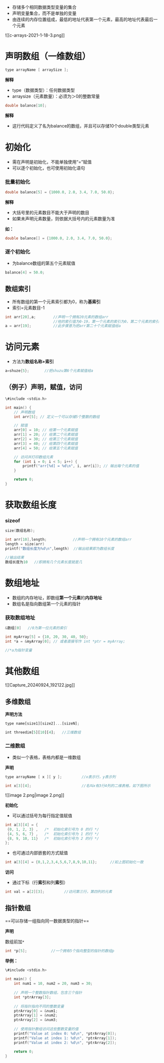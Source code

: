 - 存储多个相同数据类型变量的集合
- 声明变量集合，而不是单独的变量
- 由连续的内存位置组成，最低的地址代表第一个元素，最高的地址代表最后一个元素

![[c-arrays-2021-1-18-3.png]]

# 声明数组（**一维数组**）

```C
type arrayName [ arraySize ];
```

**解释**

- type（数据类型）：任何数据类型
- arraysize（元素数量）：必须为＞0的整数常量

```C
double balance[10];
```

**解释**

- 这行代码定义了名为balance的数组，并且可以存储10个double类型元素

# 初始化

- 需在声明是初始化，不能单独使用“=”赋值
- 可以逐个初始化，也可使用初始化语句

### 批量初始化

```C
double balance[5] = {1000.0, 2.0, 3.4, 7.0, 50.0};
```

**解释**

- 大括号里的元素数目不能大于声明的数目
- 如果未声明元素数量，则依据大括号内的元素数量为准

**如：**

```C
double balance[] = {1000.0, 2.0, 3.4, 7.0, 50.0};
```

### 逐个初始化

- 为balance数组的第五个元素赋值

```C
balance[4] = 50.0;
```

## 数组索引

- 所有数组的第一个元素索引都为0，称为**基索引**
- 索引=元素数目-1

```C
int arr[20],a;        //声明一个拥有20元素的数组arr
                      //他的索引值为0-19，第一个元素的索引为0，第二个元素的索引为1......
a = arr[19];          //此步骤意为把arr第二十个元素赋值给a
```

# 访问元素

- 方法为**数组名称+索引**

```C
a=shuze{5};       //把shuzu第6个元素赋值给a
```

## （例子）声明，赋值，访问

```C
\#include <stdio.h>

int main() {
    // 声明数组
    int arr[5]; // 定义一个可以存储5个整数的数组

    // 赋值
    arr[0] = 10; // 给第一个元素赋值
    arr[1] = 20; // 给第二个元素赋值
    arr[2] = 30; // 给第三个元素赋值
    arr[3] = 40; // 给第四个元素赋值
    arr[4] = 50; // 给第五个元素赋值

    // 访问并打印数组元素
    for (int i = 0; i < 5; i++) {
        printf("arr[%d] = %d\n", i, arr[i]); // 输出每个元素的值
    }

    return 0;
}
```

# 获取数组长度

### sizeof

```C
size(数组名称);
```

```C
int arr[10],length;            //声明一个拥有10个元素的数组arr
length = size(arr)
printf("数组长度为%d\n",length)  //输出结果即为数组长度
```

```C
//输出结果
数组长度为10   //即拥有几个元素长度就是几
```

# 数组地址

- 数组的内存地址，即数组**第一个元素**的**内存地址**
- 数组名是指向数组第一个元素的指针

### 获取数组地址

```C
&数组[0]   //0为第一位元素的索引
```

```C
int myArray[5] = {10, 20, 30, 40, 50};
int *a = &myArray[0]; // 或者直接写作 int *ptr = myArray;

//*a为指针变量
```

# 其他数组

![[Capture_20240924_192122.jpg]]

## **多维数组**

**声明方法**

```JavaScript
type name[size1][size2]...[sizeN];
```

```JavaScript
int threedim[5][10][4];   //三维数组
```

### 二维数组

- 类似一个表格，表格内都是一维数组

**声明**

```C
type arrayName [ x ][ y ];         //x表示行，y表示列
```

```C
int x[3][4];                       //名叫x有3行4列的二维表格，如下图所示
```

![[image 2.png|image 2.png]]

**初始化**

- 可以通过括号为每行指定值赋值

```C
int a[3][4] = {  
 {0, 1, 2, 3} ,   /*  初始化索引号为 0 的行 */
 {4, 5, 6, 7} ,   /*  初始化索引号为 1 的行 */
 {8, 9, 10, 11}   /*  初始化索引号为 2 的行 */
};
```

- 也可通过内部嵌套的方式赋值

```C
int a[3][4] = {0,1,2,3,4,5,6,7,8,9,10,11};      //如上图初始化一致
```

**访问**

- 通过下标（行**索引**和列**索引**）

```C
int val = a[2][3];         //访问第三行，第四列的元素
```

## 指针数组

==可以存储一组指向同一数据类型的指针==

**声明**

数组前加`*`

```C
int *p[5];           //一个拥有5个指向整型的指针的数组p
```

**举例：**

```C
\#include <stdio.h>
 
int main() {
    int num1 = 10, num2 = 20, num3 = 30;
    
    // 声明一个整数指针数组，包含三个指针
    int *ptrArray[3];
    
    // 将指针指向不同的整数变量
    ptrArray[0] = &num1;
    ptrArray[1] = &num2;
    ptrArray[2] = &num3;
    
    // 使用指针数组访问这些整数变量的值
    printf("Value at index 0: %d\n", *ptrArray[0]);
    printf("Value at index 1: %d\n", *ptrArray[1]);
    printf("Value at index 2: %d\n", *ptrArray[2]);
    
    return 0;
}
```